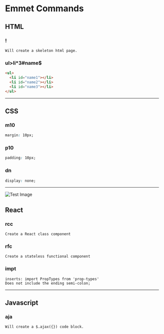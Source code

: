 # Emmet Commands

## HTML

### !
```
Will create a skeleton html page.
```

### ul>li*3#name$
```html
<ul>
  <li id="name1"></li>
  <li id="name2"></li>
  <li id="name3"></li>
</ul>
```

***



## CSS

### m10
```` css
margin: 10px;
````

### p10
```` css
padding: 10px;
````

### dn
```` css
display: none;
````

---

![Test Image](C:\Users\Jackie\onedrive\development\docs\docs\images\testImage.png)

## React

### rcc
````
Create a React class component
````

### rfc
````
Create a stateless functional component
````

### impt
````
inserts: import PropTypes from 'prop-types'
Does not include the ending semi-colon;
````

---



## Javascript

### aja
````
Will create a $.ajax({}) code block.
````